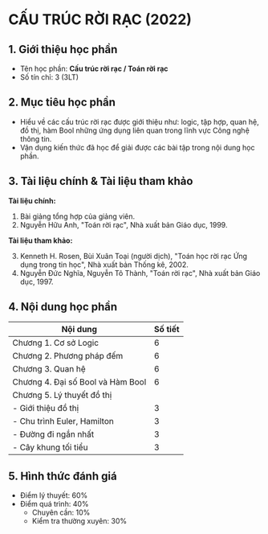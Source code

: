 # CẤU TRÚC RỜI RẠC (2022)


## 1. Giới thiệu học phần

* Tên học phần: **Cấu trúc rời rạc / Toán rời rạc**
* Số tín chỉ: 3 (3LT)


## 2. Mục tiêu học phần

* Hiểu về các cấu trúc rời rạc được giới thiệu như: logic, tập hợp, quan hệ, đồ thị, hàm Bool những ứng dụng liên quan trong lĩnh vực Công nghệ thông tin.
* Vận dụng kiến thức đã học để giải được các bài tập trong nội dung học phần.


## 3. Tài liệu chính & Tài liệu tham khảo

**Tài liệu chính:** 
1. Bài giảng tổng hợp của giảng viên.
2. Nguyễn Hữu Anh, "Toán rời rạc", Nhà xuất bản Giáo dục, 1999.

**Tài liệu tham khảo:** 

3. Kenneth H. Rosen, Bùi Xuân Toại (người dịch), "Toán học rời rạc Ứng dụng trong tin học", Nhà xuất bản Thống kê, 2002. 
4. Nguyễn Đức Nghĩa, Nguyễn Tô Thành, "Toán rời rạc", Nhà xuất bản Giáo dục, 1997. 


## 4. Nội dung học phần
| Nội dung                          	| Số tiết 	|
|-----------------------------------	|---------	|
| Chương 1. Cơ sở Logic             	| 6       	|
| Chương 2. Phương pháp đếm         	| 6       	|
| Chương 3. Quan hệ                 	| 6       	|
| Chương 4. Đại số Bool và Hàm Bool 	| 6       	|
| Chương 5. Lý thuyết đồ thị        	|         	|
| - Giới thiệu đồ thị               	| 3       	|
| - Chu trình Euler, Hamilton       	| 3       	|
| - Đường đi ngắn nhất              	| 3       	|
| - Cây khung tối tiểu              	| 3       	|

## 5. Hình thức đánh giá

* Điểm lý thuyết: 60%
* Điểm quá trình: 40%
  * Chuyên cần: 10%
  * Kiểm tra thường xuyên: 30%

